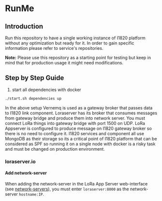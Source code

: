 # RunMe
## Introduction
Run this repository to have a single working instance of I1820 platform without any optimization but ready for it.
In order to gain specific information please refer to service's repositories.

**Note:** Please use this repository as a starting point for testing
but keep in mind that for production usage it might need modifications.

## Step by Step Guide

1. start all dependencies with docker

```sh
./start.sh dependencies up
```

In the above setup Vernemq is used as a gateway broker that passes data to I1820 link component.
Loraserver has its broker that consumes messages from gateway bridge and produce them into network server.
You must connect LoRa things into gateway bridge with port 1500 on UDP. LoRa Appserver is configured to produce message on
I1820 gateway broker so there is no need to configure it. I1820 services and component all use MongoDB as their storage so
its a critical point of I1820 platform that can be considered as SPF so running it on a single node with docker is a risky task
and must be changed on production environment.


### loraserver.io

#### Add network-server

When adding the network-server in the LoRa App Server web-interface
(see [network-servers](https://www.loraserver.io/lora-app-server/use/network-servers/)),
you must enter `loraserver:8000` as the network-server `hostname:IP`.
